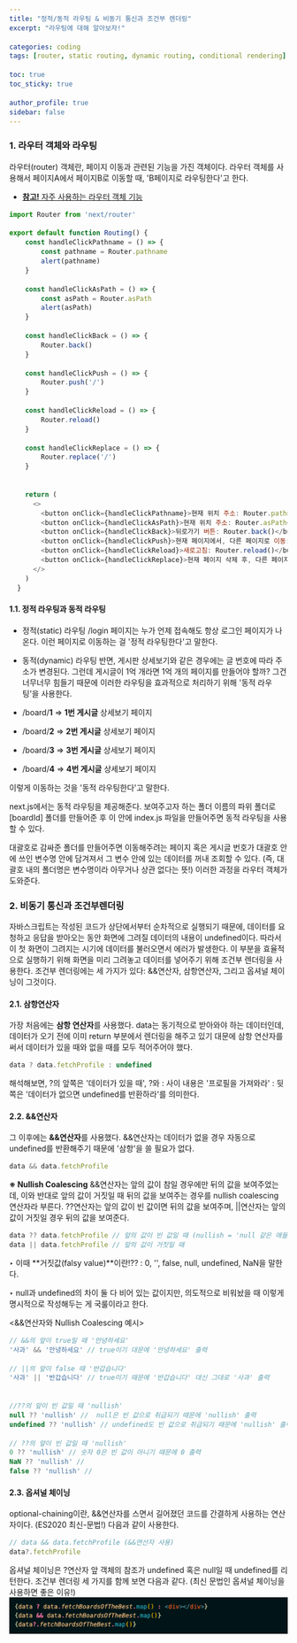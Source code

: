 ```yaml
---
title: "정적/동적 라우팅 & 비동기 통신과 조건부 렌더링"
excerpt: "라우팅에 대해 알아보자!"

categories: coding
tags: [router, static routing, dynamic routing, conditional rendering]

toc: true
toc_sticky: true

author_profile: true
sidebar: false
---
```


### 1. 라우터 객체와 라우팅

라우터(router) 객체란, 페이지 이동과 관련된 기능을 가진 객체이다. 라우터 객체를 사용해서 페이지A에서 페이지B로 이동할 때, 'B페이지로 라우팅한다'고 한다. 

- [**참고!** 자주 사용하는 라우터 객체 기능](https://nextjs.org/docs/api-reference/next/router)

```javascript
import Router from 'next/router'

export default function Routing() {
    const handleClickPathname = () => {
        const pathname = Router.pathname
        alert(pathname)
    }

    const handleClickAsPath = () => {
        const asPath = Router.asPath
        alert(asPath)
    }

    const handleClickBack = () => {
        Router.back()
    }

    const handleClickPush = () => {
        Router.push('/')
    }

    const handleClickReload = () => {
        Router.reload()
    }

    const handleClickReplace = () => {
        Router.replace('/')
    }


    return (
      <>
        <button onClick={handleClickPathname}>현재 위치 주소: Router.pathname</button><br/>
        <button onClick={handleClickAsPath}>현재 위치 주소: Router.asPath</button><br/>
        <button onClick={handleClickBack}>뒤로가기 버튼: Router.back()</button><br/>
        <button onClick={handleClickPush}>현재 페이지에서, 다른 페이지로 이동: Router.push()</button><br/>
        <button onClick={handleClickReload}>새로고침: Router.reload()</button><br/>
        <button onClick={handleClickReplace}>현재 페이지 삭제 후, 다른 페이지로 이동: Router.replace()</button><br/>
      </>
    )
  }
```

#### 1.1. 정적 라우팅과 동적 라우팅

- 정적(static) 라우팅
/login 페이지는 누가 언제 접속해도 항상 로그인 페이지가 나온다. 이런 페이지로 이동하는 걸 '정적 라우팅한다'고 말한다.

- 동적(dynamic) 라우팅
반면, 게시판 상세보기와 같은 경우에는 글 번호에 따라 주소가 변경된다. 그런데 게시글이 1억 개라면 1억 개의 페이지를 만들어야 할까? 그건 너무너무 힘들기 때문에 이러한 라우팅을 효과적으로 처리하기 위해 '동적 라우팅'을 사용한다. 

- /board/**1**   ⇒   **1번 게시글** 상세보기 페이지
- /board/**2**   ⇒   **2번 게시글** 상세보기 페이지
- /board/**3**   ⇒   **3번 게시글** 상세보기 페이지
- /board/**4**   ⇒   **4번 게시글** 상세보기 페이지

이렇게 이동하는 것을 '동적 라우팅한다'고 말한다.

next.js에서는 동적 라우팅을 제공해준다. 보여주고자 하는 폴더 이름의 파위 폴더로 [boardId] 폴더를 만들어준 후 이 안에 index.js 파일을 만들어주면 동적 라우팅을 사용할 수 있다. 

대괄호로 감싸준 폴더를 만들어주면 이동해주려는 페이지 혹은 게시글 번호가 대괄호 안에 쓰인 변수명 안에 담겨져서 그 변수 안에 있는 데이터를 꺼내 조회할 수 있다. (즉, 대괄호 내의 폴더명은 변수명이라 아무거나 상관 없다는 뜻!) 이러한 과정을 라우터 객체가 도와준다.


### 2. 비동기 통신과 조건부렌더링

자바스크립트는 작성된 코드가 상단에서부터 순차적으로 실행되기 때문에, 데이터를 요청하고 응답을 받아오는 동안 화면에 그려질 데이터의 내용이 undefined이다. 따라서 이 첫 화면이 그려지는 시기에 데이터를 불러오면서 에러가 발생한다. 이 부분을 효율적으로 실행하기 위해 화면을 미리 그려놓고 데이터를 넣어주기 위해 조건부 렌더링을 사용한다. 조건부 렌더링에는 세 가지가 있다: &&연산자, 삼항연산자, 그리고 옵셔널 체이닝이 그것이다.


#### 2.1. 삼항연산자
가장 처음에는 **삼항 연산자**를 사용했다. data는 동기적으로 받아와야 하는 데이터인데, 데이터가 오기 전에 이미 return 부분에서 렌더링을 해주고 있기 대문에 삼항 연산자를 써서 데이터가 있을 때와 없을 때를 모두 적어주어야 했다.

```javascript
data ? data.fetchProfile : undefined
```

해석해보면, ?의 앞쪽은 '데이터가 있을 때', ?와 : 사이 내용은 '프로필을 가져와라'
: 뒷쪽은 '데이터가 없으면 undefined를 반환하라'를 의미한다.


#### 2.2. &&연산자
그 이후에는 **&&연산자**를 사용했다. &&연산자는 데이터가 없을 경우 자동으로 undefined를 반환해주기 때문에 '삼항'을 쓸 필요가 없다.

```javascript
data && data.fetchProfile
```


**※ Nullish Coalescing**
&&연산자는 앞의 값이 참일 경우에만 뒤의 값을 보여주었는데, 이와 반대로 앞의 값이 거짓일 때 뒤의 값을 보여주는 경우를 nullish coalescing 연산자라 부른다. ??연산자는 앞의 값이 빈 값이면 뒤의 값을 보여주며, ||연산자는 앞의 값이 거짓일 경우 뒤의 값을 보여준다. 

```javascript
data ?? data.fetchProfile // 앞의 값이 빈 값일 때 (nullish = 'null 같은 애들!')
data || data.fetchProfile // 앞의 값이 거짓일 때
```

‣ 이때 **거짓값(falsy value)**이란!??  : 0, '', false, null, undefined, NaN을 말한다. 

‣ null과 undefined의 차이
둘 다 비어 있는 값이지만, 의도적으로 비워놨을 때 이렇게 명시적으로 작성해두는 게 국룰이라고 한다.


<&&연산자와 Nullish Coalescing 예시>

```javascript
// &&의 앞이 true일 때 '안녕하세요'
'사과' && '안녕하세요' // true이기 대문에 '안녕하세요' 출력

// ||의 앞이 false 때 '반갑습니다'
'사과' || '반갑습니다' // true이기 때문에 '반갑습니다' 대신 그대로 '사과' 출력


//??의 앞이 빈 값일 때 'nullish'
null ?? 'nullish' //  null은 빈 값으로 취급되기 때문에 'nullish' 출력
undefined ?? 'nullish' // undefined도 빈 값으로 취급되기 때문에 'nullish' 출력

// ??의 앞이 빈 값일 때 'nullish'
0 ?? 'nullish' // 숫자 0은 빈 값이 아니기 때문에 0 출력
NaN ?? 'nullish' //
false ?? 'nullish' //

```



#### 2.3. 옵셔널 체이닝
optional-chaining이란, &&연산자를 스면서 길어졌던 코드를 간결하게 사용하는 연산자이다. (ES2020 최신-문법!) 다음과 같이 사용한다.

```javascript
// data && data.fetchProfile (&&연산자 사용)
data?.fetchProfile
```
옵셔널 체이닝은 ?연산자 앞 객체의 참조가 undefined 혹은 null일 때 undefined를 리턴한다. 
조건부 렌더링 세 가지를 함께 보면 다음과 같다. (최신 문법인 옵셔널 체이닝을 사용하면 좋은 이유!)
![optional_chaining](\assets/images/router/optional_chaining.png)
